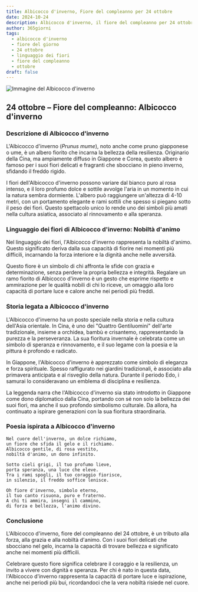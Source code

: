 ```yaml
---
title: Albicocco d'inverno, Fiore del compleanno per 24 ottobre
date: 2024-10-24
description: Albicocco d'inverno, il fiore del compleanno per 24 ottobre, è il simbolo di Nobiltà d'animo. Scopri il suo significato unico, le storie affascinanti e la poesia che celebra la sua bellezza.
author: 365giorni
tags:
  - albicocco d'inverno
  - fiore del giorno
  - 24 ottobre
  - linguaggio dei fiori
  - fiore del compleanno
  - ottobre
draft: false
---
```


![Immagine del Albicocco d'inverno](https://cdn.pixabay.com/photo/2021/03/07/08/28/plum-blossom-6075483_1280.jpg)

## 24 ottobre – Fiore del compleanno: Albicocco d'inverno

### Descrizione di Albicocco d'inverno

L'Albicocco d'inverno (_Prunus mume_), noto anche come pruno giapponese o ume, è un albero fiorito che incarna la bellezza della resilienza. Originario della Cina, ma ampiamente diffuso in Giappone e Corea, questo albero è famoso per i suoi fiori delicati e fragranti che sbocciano in pieno inverno, sfidando il freddo rigido.

I fiori dell'Albicocco d'inverno possono variare dal bianco puro al rosa intenso, e il loro profumo dolce e sottile avvolge l'aria in un momento in cui la natura sembra dormiente. L'albero può raggiungere un'altezza di 4-10 metri, con un portamento elegante e rami sottili che spesso si piegano sotto il peso dei fiori. Questo spettacolo unico lo rende uno dei simboli più amati nella cultura asiatica, associato al rinnovamento e alla speranza.

### Linguaggio dei fiori di Albicocco d'inverno: Nobiltà d'animo

Nel linguaggio dei fiori, l'Albicocco d'inverno rappresenta la nobiltà d'animo. Questo significato deriva dalla sua capacità di fiorire nei momenti più difficili, incarnando la forza interiore e la dignità anche nelle avversità.

Questo fiore è un simbolo di chi affronta le sfide con grazia e determinazione, senza perdere la propria bellezza e integrità. Regalare un ramo fiorito di Albicocco d'inverno è un gesto che esprime rispetto e ammirazione per le qualità nobili di chi lo riceve, un omaggio alla loro capacità di portare luce e calore anche nei periodi più freddi.

### Storia legata a Albicocco d'inverno

L'Albicocco d'inverno ha un posto speciale nella storia e nella cultura dell'Asia orientale. In Cina, è uno dei "Quattro Gentiluomini" dell'arte tradizionale, insieme a orchidea, bambù e crisantemo, rappresentando la purezza e la perseveranza. La sua fioritura invernale è celebrata come un simbolo di speranza e rinnovamento, e il suo legame con la poesia e la pittura è profondo e radicato.

In Giappone, l'Albicocco d'inverno è apprezzato come simbolo di eleganza e forza spirituale. Spesso raffigurato nei giardini tradizionali, è associato alla primavera anticipata e al risveglio della natura. Durante il periodo Edo, i samurai lo consideravano un emblema di disciplina e resilienza.

La leggenda narra che l'Albicocco d'inverno sia stato introdotto in Giappone come dono diplomatico dalla Cina, portando con sé non solo la bellezza dei suoi fiori, ma anche il suo profondo simbolismo culturale. Da allora, ha continuato a ispirare generazioni con la sua fioritura straordinaria.

### Poesia ispirata a Albicocco d'inverno

```
Nel cuore dell'inverno, un dolce richiamo,  
un fiore che sfida il gelo e il richiamo.  
Albicocco gentile, di rosa vestito,  
nobiltà d'animo, un dono infinito.  

Sotto cieli grigi, il tuo profumo lieve,  
porta speranza, una luce che eleve.  
Tra i rami spogli, il tuo coraggio fiorisce,  
in silenzio, il freddo soffice lenisce.  

Oh fiore d'inverno, simbolo eterno,  
il tuo canto risuona, puro e fraterno.  
A chi ti ammira, insegni il cammino,  
di forza e bellezza, l'animo divino.  
```

### Conclusione

L'Albicocco d'inverno, fiore del compleanno del 24 ottobre, è un tributo alla forza, alla grazia e alla nobiltà d'animo. Con i suoi fiori delicati che sbocciano nel gelo, incarna la capacità di trovare bellezza e significato anche nei momenti più difficili.

Celebrare questo fiore significa celebrare il coraggio e la resilienza, un invito a vivere con dignità e speranza. Per chi è nato in questa data, l'Albicocco d'inverno rappresenta la capacità di portare luce e ispirazione, anche nei periodi più bui, ricordandoci che la vera nobiltà risiede nel cuore.